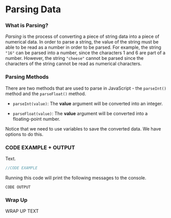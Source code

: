 # Parsing Data

### What is Parsing?

*Parsing* is the process of converting a piece of string data into a piece of numerical data. In order to parse a string, the value of the string must be able to be read as a number in order to be parsed. For example, the string ```"16"``` can be parsed into a number, since the characters 1 and 6 are part of a number. However, the string ```"cheese"``` cannot be parsed since the characters of the string cannot be read as numerical characters. 

### Parsing Methods

There are two methods that are used to parse in JavaScript - the ```parseInt()``` method and the ```parseFloat()``` method.

* ```parseInt(value)```: The **value** argument will be converted into an integer. 
  
* ```parseFloat(value)```: The **value** argument will be converted into a floating-point number. 

Notice that we need to use variables to save the converted data. We have options to do this.

### CODE EXAMPLE + OUTPUT

Text.

```javascript
//CODE EXAMPLE
```

Running this code will print the following messages to the console.

```
CODE OUTPUT
```
### Wrap Up
WRAP UP TEXT
